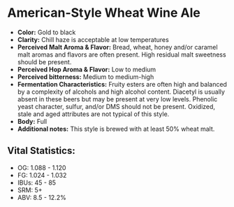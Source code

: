 # American-Style Wheat Wine Ale

- **Color:** Gold to black
- **Clarity:** Chill haze is acceptable at low temperatures
- **Perceived Malt Aroma & Flavor:** Bread, wheat, honey and/or caramel malt aromas and flavors are often present. High residual malt sweetness should be present.
- **Perceived Hop Aroma & Flavor:** Low to medium
- **Perceived bitterness:** Medium to medium-high
- **Fermentation Characteristics:** Fruity esters are often high and balanced by a complexity of alcohols and high alcohol content. Diacetyl is usually absent in these beers but may be present at very low levels. Phenolic yeast character, sulfur, and/or DMS should not be present. Oxidized, stale and aged attributes are not typical of this style.
- **Body:** Full
- **Additional notes:** This style is brewed with at least 50% wheat malt.

## Vital Statistics:

- OG: 1.088 - 1.120
- FG: 1.024 - 1.032
- IBUs: 45 - 85
- SRM: 5+
- ABV: 8.5 - 12.2% 
